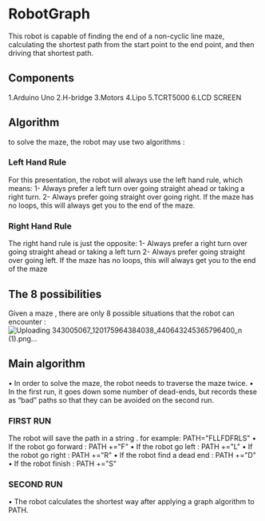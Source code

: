 # RobotGraph
This robot is capable of finding the end of a non-cyclic line maze, calculating the shortest path from the start point to the end point, and then driving that shortest path.
 ## Components
 1.Arduino Uno
 2.H-bridge
 3.Motors
 4.Lipo
 5.TCRT5000
 6.LCD SCREEN
 ## Algorithm
 to solve the maze, the robot may use two algorithms :
 ### Left Hand Rule 
 For this presentation, the robot will always use the left hand rule, which means:
 1- Always prefer a left turn over going straight ahead or taking a right turn.
 2- Always prefer going straight over going right.
 If the maze has no loops, this will always get you to the end of the maze.
 ### Right Hand Rule 
 The right hand rule is just the opposite:
 1- Always prefer a right turn over going straight ahead or taking a left turn
 2- Always prefer going straight over going left.
 If the maze has no loops, this will always get you to the end of the maze
 
 ## The 8 possibilities
 Given a maze , there are only 8 possible situations that the robot can encounter :
 ![Uploading 343005067_120175964384038_440643245365796400_n (1).png…]()

 
 ## Main algorithm 
 • In order to solve the maze, the robot needs to traverse the maze twice.
 • In the first run, it goes down some number of dead-ends, but records these as “bad” paths so that they can be avoided on the second run.
 ### FIRST RUN 
  The robot will save the path in a string .
  for example: PATH="FLLFDFRLS"
  • If the robot go forward : PATH +="F"
  • If the robot go left : PATH +="L"
  • If the robot go right : PATH +="R"
  • If the robot find a dead end : PATH +="D"
  • If the robot finish : PATH +="S"
 ### SECOND RUN 
  • The robot calculates the shortest way after applying a graph algorithm to PATH.
